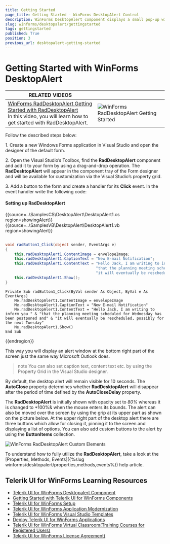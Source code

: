 ```yaml
---
title: Getting Started
page_title: Getting Started - WinForms DesktopAlert Control
description: WinForms DesktopAlert component displays a small pop-up window on the screen to notify the user that a specific event has occurred in the application. 
slug: winforms/desktopalert/gettingstarted
tags: gettingstarted
published: True
position: 3
previous_url: desktopalert-getting-started
---
```


# Getting Started with WinForms DesktopAlert

| RELATED VIDEOS |  |
| ------ | ------ |
|[WinForms RadDesktopAlert Getting Started with RadDesktopAlert](http://tv.telerik.com/watch/winforms/getting-started-with-raddesktopalert)<br>In this video, you will learn how to get started with RadDesktopAlert.| ![WinForms RadDesktopAlert Getting Started](images/desktopalert-overview001.png)|

Follow the described steps below:

1\. Create a new Windows Forms application in Visual Studio and open the designer of the default form.

2\. Open the Visual Studio’s Toolbox, find the __RadDesktopAlert__ component and add it to your form by using a drag-and-drop operation. The __RadDesktopAlert__ will appear in the component tray of the Form designer and will be available for customization via the Visual Studio’s property grid.

3\. Add a button to the form and create a handler for its __Click__ event. In the event handler write the following code:   
     	
#### Setting up RadDesktopAlert 

{{source=..\SamplesCS\DesktopAlert\DesktopAlert1.cs region=showingAlert}} 
{{source=..\SamplesVB\DesktopAlert\DesktopAlert1.vb region=showingAlert}} 

````C#
    
void radButton1_Click(object sender, EventArgs e)
{
    this.radDesktopAlert1.ContentImage = envelopeImage;
    this.radDesktopAlert1.CaptionText = "New E-mail Notification";
    this.radDesktopAlert1.ContentText = "Hello Jack, I am writing to inform you " +
                                        "that the planning meeting scheduled for Wednesday has been postponed and" +
                                        "it will eventually be rescheduled, possibly for the next Tuesday";
    this.radDesktopAlert1.Show();
}

````
````VB.NET
Private Sub radButton1_Click(ByVal sender As Object, ByVal e As EventArgs)
    Me.radDesktopAlert1.ContentImage = envelopeImage
    Me.radDesktopAlert1.CaptionText = "New E-mail Notification"
    Me.radDesktopAlert1.ContentText = "Hello Jack, I am writing to inform you " & "that the planning meeting scheduled for Wednesday has been postponed and" & "it will eventually be rescheduled, possibly for the next Tuesday"
    Me.radDesktopAlert1.Show()
End Sub

````

{{endregion}} 

 
This way you will display an alert window at the bottom right part of the screen just the same way Microsoft Outlook does.

>note You can also set caption text, content text etc. by using the Property Grid in the Visual Studio designer.
>
	
By default, the desktop alert will remain visible for 10 seconds. The __AutoClose__ property determines whether __RadDesktopAlert__ will disappear after the period of time defined by the __AutoCloseDelay__ property.

The __RadDesktopAlert__ is initially shown with opacity set to *80%* whereas it is changed to *100%& when the mouse enters its bounds. The alert can also be moved over the screen by using the grip at its upper part as shown on the picture below. At the upper right part of the desktop alert there are three buttons which allow for closing it, pinning it to the screen and displaying a list of options. You can also add custom buttons to the alert by using the __ButtonItems__ collection.

![WinForms RadDesktopAlert Custom Elements](images/desktopalert-overview002.png)

To understand how to fully utilize the __RadDesktopAlert__, take a look at the [Properties, Methods, Events]({%slug winforms/desktopalert/properties,methods,events%}) help article.
		



## Telerik UI for WinForms Learning Resources
* [Telerik UI for WinForms Desktopalert Component](https://www.telerik.com/products/winforms/desktopalert.aspx)
* [Getting Started with Telerik UI for WinForms Components](https://docs.telerik.com/devtools/winforms/getting-started/first-steps)
* [Telerik UI for WinForms Setup](https://docs.telerik.com/devtools/winforms/installation-and-upgrades/installing-on-your-computer)
* [Telerik UI for WinForms Application Modernization](https://docs.telerik.com/devtools/winforms/winforms-converter/overview)
* [Telerik UI for WinForms Visual Studio Templates](https://docs.telerik.com/devtools/winforms/visual-studio-integration/visual-studio-templates)
* [Deploy Telerik UI for WinForms Applications](https://docs.telerik.com/devtools/winforms/deployment-and-distribution/application-deployment)
* [Telerik UI for WinForms Virtual Classroom(Training Courses for Registered Users)](https://learn.telerik.com/learn/course/external/view/elearning/17/telerik-ui-for-winforms)
* [Telerik UI for WinForms License Agreement)](https://www.telerik.com/purchase/license-agreement/winforms-dlw-s)

